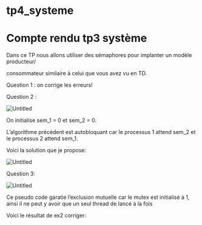 # tp4_systeme
# Compte rendu tp3 système

Dans ce TP nous allons utiliser des sémaphores pour implanter un modèle producteur/

consommateur similaire à celui que vous avez vu en TD.

Question 1 : on corrige les erreurs!

Question 2 :

![Untitled](https://s3-us-west-2.amazonaws.com/secure.notion-static.com/b117605d-6487-448f-a906-05cfb2e2ee60/Untitled.png)

On initialise sem_1 = 0 et sem_2 = 0.

L’algorithme précédent est autobloquant car le processus 1  attend sem_2 et le processus 2 attend sem_1.

Voici la solution que je propose:

![Untitled](https://s3-us-west-2.amazonaws.com/secure.notion-static.com/f6d436b1-d826-471b-93a6-4f1822e6e7b0/Untitled.png)

Question 3:

![Untitled](https://s3-us-west-2.amazonaws.com/secure.notion-static.com/afe5da0e-2d50-4d6e-9736-751ab382417b/Untitled.png)

Ce pseudo code garatie l’exclusion mutuelle car le mutex est initialisé à 1, ainsi il ne peut y avoir que un seul thread de lancé à la fois

Voici le résultat de ex2 corriger:
